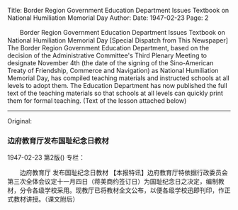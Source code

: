 Title: Border Region Government Education Department Issues Textbook on National Humiliation Memorial Day
Author:
Date: 1947-02-23
Page: 2

　　Border Region Government Education Department
Issues Textbook on National Humiliation Memorial Day
    [Special Dispatch from This Newspaper] The Border Region Government Education Department, based on the decision of the Administrative Committee's Third Plenary Meeting to designate November 4th (the date of the signing of the Sino-American Treaty of Friendship, Commerce and Navigation) as National Humiliation Memorial Day, has compiled teaching materials and instructed schools at all levels to adopt them. The Education Department has now published the full text of the teaching materials so that schools at all levels can quickly print them for formal teaching. (Text of the lesson attached below)



<hr /> 

Original: 


### 边府教育厅发布国耻纪念日教材

1947-02-23
第2版()
专栏：

　　边府教育厅
    发布国耻纪念日教材
    【本报特讯】边府教育厅特依据行政委员会第三次全体会议定十一月四日（蒋美商约签订日）为国耻纪念日之决定，编制教材，分令各级学校采用。现教厅已将教材全文公布，以便各级学校迅即刊印，作正式教材讲授。（课文附后）
